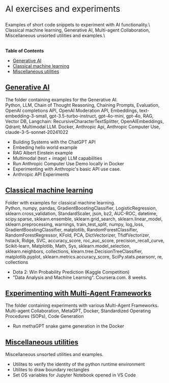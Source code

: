 <p style="font-size: 26px;"> AI exercises and experiments</p>
Examples of short code snippets to experiment with AI functionality.\
Classical machine learning, Generative AI, Multi-agent Collaboration, Miscellaneous unsorted utilities and examples.\
 <br/>
 <br/>
  

**Table of Contents**
- [Generative AI](#generative-ai)
- [Classical machine learning](#classical-machine-learning)
- [Miscellaneous utilities](#miscellaneous-utilities)


## [Generative AI](gen_ai/README.md)

The folder containing examples for the Generative AI.\
Python, LLM, Chain of Thought Reasoning, Chaining Prompts, 
Evaluation, OpenAI completions API, OpenAI Moderation API, Embeddings, text-embedding-3-small, gpt-3.5-turbo-instruct, gpt-4o-mini, gpt-4o, RAG, Vector DB, Langchain: RecursiveCharacterTextSplitter, OpenAIEmbeddings, Qdrant; Multimodal LLM.
Docker, Anthropic Api, Anthropic Computer Use, claude-3-5-sonnet-20241022


- Building Systems with the ChatGPT API
- Embeding hello world example
- RAG Albert Einstein example
- Multimodal (text + image) LLM capabilities
- Run Anthropic Computer Use Demo locally in Docker
- Experimenting with Anthropic's basic API use case.
- Anthropic API Experiments

## [Classical machine learning](ml/README.md)
Folder with examples for classical machine learning.\
Python, numpy, pandas, GradientBoostingClassifier, LogisticRegression, sklearn.cross_validation, StandardScaler, json, bz2, AUC-ROC, datetime, scipy.sparse, sklearn.ensemble, sklearn.grid_search, sklearn.linear_model, sklearn.preprocessing, warnings, train_test_split, numpy, log_loss, GradientBoostingClassifier, matplotlib, RandomForestClassifier, RandomForestRegressor, KFold, PCA, DictVectorizer, TfidfVectorizer, hstack, Ridge, SVC, accuracy_score, roc_auc_score, precision_recall_curve, Scikit-learn, Matplotlib, Math, Sys, sklearn.model_selection, sklearn.neighbors, collections, klearn.tree.DecisionTreeClassifier, matplotlib.pyplot, sklearn.metrics.accuracy_score, SciPy.stats.pearsonr, re, collections

- Dota 2: Win Probability Prediction (Kaggle Competition)
- "Data Analysis and Machine Learning". Coursera.com. 8 weeks.


## [Experimenting with Multi-Agent Frameworks](agents/README.md)

The folder containing experiments with various Multi-Agent Frameworks.\
Multi-agent Collaboration, MetaGPT, Docker, Standardized Operating Procedures (SOPs), Code Generation

- Run methaGPT snake game generation in the Docker


## [Miscellaneous utilities](unplugged/README.md)
Miscellaneous unsorted utilities and examples.

- Utilites to verify the identity of the python runtime environment
- Utilites to draw boundary rectangles
- Set OS variables for Jupyter Notebook opened in VS Code

